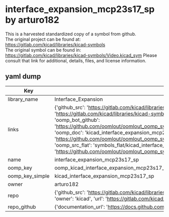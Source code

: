 # interface_expansion_mcp23s17_sp by arturo182  
This is a harvested standardized copy of a symbol from github.  
The original project can be found at:  
https://gitlab.com/kicad/libraries/kicad-symbols  
The original symbol can be found in:
https://gitlab.com/kicad/libraries/kicad-symbols/Video.kicad_sym
Please consult that link for additional, details, files, and license information.  
## yaml dump  
| Key | Value |  
| --- | --- |  
| library_name | Interface_Expansion |  
| links | {'github_src': 'https://gitlab.com/kicad/libraries/kicad-symbols/Video.kicad_sym', 'github_src_repo': 'https://gitlab.com/kicad/libraries/kicad-symbols', 'oomp_bot': 'kicad_interface_expansion_mcp23s17_sp/working', 'oomp_bot_github': 'https://github.com/oomlout/oomlout_oomp_symbol_bot/tree/main/kicad_interface_expansion_mcp23s17_sp/working', 'oomp_doc': 'kicad_interface_expansion_mcp23s17_sp/working', 'oomp_doc_github': 'https://github.com/oomlout/oomlout_oomp_symbol_doc/tree/main/kicad_interface_expansion_mcp23s17_sp/working', 'oomp_src_flat': 'symbols_flat/kicad_interface_expansion_mcp23s17_sp/working', 'oomp_src_flat_github': 'https://github.com/oomlout/oomlout_oomp_symbol_src/tree/main/kicad_interface_expansion_mcp23s17_sp/working'} |  
| name | interface_expansion_mcp23s17_sp |  
| oomp_key | oomp_kicad_interface_expansion_mcp23s17_sp |  
| oomp_key_simple | kicad_interface_expansion_mcp23s17_sp |  
| owner | arturo182 |  
| repo | {'github_src': 'https://gitlab.com/kicad/libraries/kicad-symbols/Video.kicad_sym', 'name': 'libraries/kicad-symbols', 'owner': 'kicad', 'url': 'https://gitlab.com/kicad/libraries/kicad-symbols'} |  
| repo_github | {'documentation_url': 'https://docs.github.com/rest/repos/repos#get-a-repository', 'message': 'Not Found'} |  

